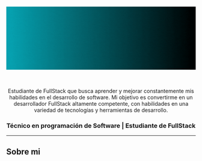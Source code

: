 ![Presentación](QuinDev.gif)

<div id="header" align="center">
 <br>
 <p align="center"> Estudiante de FullStack que busca aprender y mejorar constantemente mis habilidades en el desarrollo de software. Mi objetivo es convertirme en un desarrollador FullStack altamente competente, con habilidades en una variedad de tecnologías y herramientas de desarrollo. <p>

<h3 align="center">Técnico en programación de Software | Estudiante de FullStack </h3>
</div>


---
## Sobre mi
 
<!--
**SebasQui97/SebasQui97** is a ✨ _special_ ✨ repository because its `README.md` (this file) appears on your GitHub profile.

Here are some ideas to get you started:

- 🔭 I’m currently working on ...
- 🌱 I’m currently learning ...
- 👯 I’m looking to collaborate on ...
- 🤔 I’m looking for help with ...
- 💬 Ask me about ...
- 📫 How to reach me: ...
- 😄 Pronouns: ...
- ⚡ Fun fact: ...
-->
